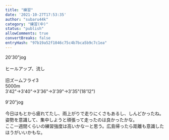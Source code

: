 ```yaml
---
title: "練習"
date: '2021-10-27T17:53:35'
author: "subaru44k"
category: "練習(中)"
status: "publish"
allowComments: true
convertBreaks: false
entryHash: "97b19a52f1046c75c4b7bca5b9c7c1ea"
---
```

20'30"jog<br>
<br>
ヒールアップ、流し<br>
<br>
旧ズームフライ3<br>
5000m<br>
3'42"→3'40"→3'36"→3'39"→3'35"(18'12")<br>
<br>
9'20"jog<br>
<br>
今日はもとから疲れてたし、雨上がりで走りにくさもあるし、しんどかったね。<br>
姿勢を意識して、集中しようと頑張って走ったのは良かったかな。<br>
ここ一週間くらいの練習強度は高いかなーと思う。広島帰ったら距離も意識したほうがいいかもな。

